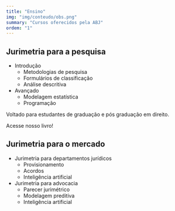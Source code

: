 ```yaml
---
title: "Ensino"
img: "img/conteudo/obs.png"
summary: "Cursos oferecidos pela ABJ"
ordem: "1"
---
```


## Jurimetria para a pesquisa

- Introdução
    - Metodologias de pesquisa
    - Formulários de classificação
    - Análise descritiva
- Avançado
    - Modelagem estatística
    - Programação

Voltado para estudantes de graduação e pós graduação em direito.

Acesse nosso livro!

## Jurimetria para o mercado

- Jurimetria para departamentos jurídicos
    - Provisionamento
    - Acordos
    - Inteligência artificial
- Jurimetria para advocacia
    - Parecer jurimétrico
    - Modelagem preditiva
    - Inteligência artificial

